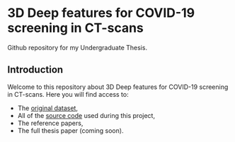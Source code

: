 # 3D Deep features for COVID-19 screening in CT-scans

Github repository for my Undergraduate Thesis.

## Introduction

Welcome to this repository about 3D Deep features for COVID-19 screening in CT-scans. Here you will find access to:
* The [original dataset](Dataset/source.md), 
* All of the [source code](code/) used during this project, 
* The reference papers,
* The full thesis paper (coming soon). 


